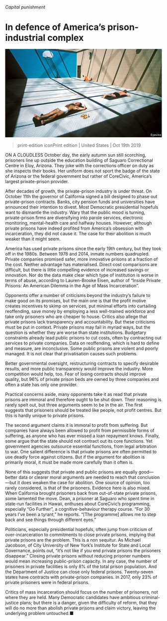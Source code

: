 ###### Capital punishment

# In defence of America’s prison-industrial complex 

![image](images/20191019_USP003_0.jpg) 

> print-edition iconPrint edition | United States | Oct 19th 2019 

ON A CLOUDLESS October day, the early autumn sun still scorching, prisoners line up outside the education building of Saguaro Correctional Centre in Eloy, Arizona. They joke with the corrections officer on duty as she inspects their books. Her uniform does not sport the badge of the state of Arizona or the federal government but rather of CoreCivic, America’s largest private-prison provider. 

After decades of growth, the private-prison industry is under threat. On October 11th the governor of California signed a bill designed to phase out private-prison contracts. Banks, city pension funds and universities have announced their intention to divest. Most Democratic presidential hopefuls want to dismantle the industry. Wary that the public mood is turning, private-prison firms are diversifying into parole services, electronic monitoring, mental-health care and halfway houses. However, although private prisons have indeed profited from America’s obsession with incarceration, they did not cause it. The case for their abolition is much weaker than it might seem. 

America has used private prisons since the early 19th century, but they took off in the 1980s. Between 1978 and 2014, inmate numbers quadrupled. Private companies promised safer, more innovative prisons at a fraction of the cost. Neither advantage has materialised. Direct cost comparisons are difficult, but there is little compelling evidence of increased savings or innovation. Nor do the data make clear which type of institution is worse in terms of abuse, according to Lauren-Brooke Eisen, author of “Inside Private Prisons: An American Dilemma in the Age of Mass Incarceration”. 

Opponents offer a number of criticisms beyond the industry’s failure to make good on its promises, but the main one is that the profit motive creates incentives to skimp on services, put minimal efforts into curtailing reoffending, save money by employing a less well-trained workforce and take only prisoners who are cheaper to house. Critics also allege that private prisons lack transparency and accountability. But these criticisms must be put in context. Private prisons may fail in myriad ways, but the question is whether they are worse than state institutions. Budgetary constraints already lead public prisons to cut costs, often by contracting out services to private companies. Data on reoffending, which is hard to define and measure, are inconclusive. Some public prisons are violent and poorly managed. It is not clear that privatisation causes such problems. 

Better governmental oversight, restructuring contracts to specify desirable results, and more public transparency would improve the industry. More competition would help, too. Fear of losing contracts should improve quality, but 96% of private prison beds are owned by three companies and often a state has only one provider. 

Practical concerns aside, many opponents take it as read that private prisons are immoral and therefore ought to be shut down. Their reasoning is rarely spelt out, but three arguments seem to be in the air. The first suggests that prisoners should be treated like people, not profit centres. But this is hardly unique to private prisons. 

The second argument claims it is immoral to profit from suffering. But companies have always been allowed to profit from permissible forms of suffering, as anyone who has ever missed a loan repayment knows. Finally, some argue that the state should not contract out its core functions. Yet government agencies outsource essential functions, from legal arbitration to war. One salient difference is that private prisons are often permitted to use deadly force against citizens. But if the argument for abolition is primarily moral, it must be made more carefully than it often is. 

None of this suggests that private and public prisons are equally good—better data or clearer moral arguments are needed to reach that conclusion—but it does weaken the case for abolition. One source of opinion, too rarely considered, is that of the prisoners. Evidence here is also mixed. When California brought prisoners back from out-of-state private prisons, some lamented the move. Dean, a prisoner at Saguaro who spent time in state-run facilities in Hawaii, enthuses about CoreCivic’s programming, especially “Go Further”, a cognitive-behaviour therapy course. “For 30 years I’ve been a tyrant,” he reports. “[The programme] allows me to step back and see things through different eyes.” 

Politicians, especially presidential hopefuls, often jump from criticism of over-incarceration to commitments to close private prisons, implying that private prisons are the problem. This is a non sequitur. As Michael Jacobson, of City University of New York’s Institute for State and Local Governance, points out, “it’s not like if you end private prisons the prisoners disappear.” Closing private prisons without reducing prisoner numbers would mean increasing public-prison capacity. In any case, the number of prisoners in private facilities is only 8% of the total prison population. And the Department of Justice can close only federal prisons. Twenty-seven states have contracts with private-prison companies. In 2017, only 23% of private prisoners were in federal prisons. 

Critics of mass incarceration should focus on the number of prisoners, not where they are held. Many Democratic candidates have ambitious criminal-justice plans; but there is a danger, given the difficulty of reform, that they will do no more than abolish private prisons and claim victory, leaving the underlying problem untouched.■ 

